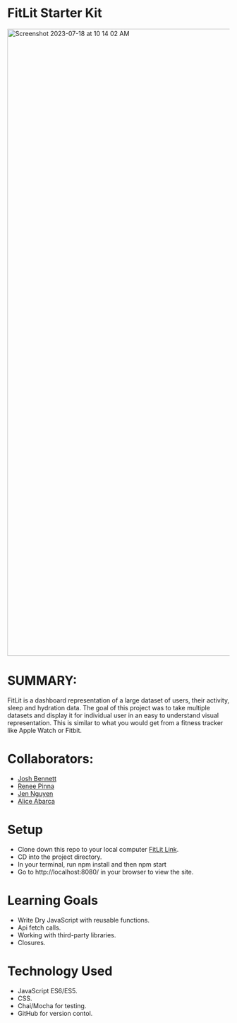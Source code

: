 # FitLit Starter Kit
<img width="1418" alt="Screenshot 2023-07-18 at 10 14 02 AM" src="https://github.com/JoshBennett793/fitlit/assets/123991375/00e99a1c-c7dd-4c76-8642-b683f05bc02d">


# SUMMARY:
FitLit is a dashboard representation of a large dataset of users, their activity, sleep and hydration data. The goal of this project was to take multiple datasets and display it for individual user in an easy to understand visual representation. This is similar to what you would get from a fitness tracker like Apple Watch or Fitbit.

# Collaborators: 
- [Josh Bennett](https://github.com/JoshBennett793)
- [Renee Pinna](https://github.com/reneepinna)
- [Jen Nguyen](https://github.com/Jnguyen615)
- [Alice Abarca](https://github.com/aliceabarca)

# Setup
- Clone down this repo to your local computer [FitLit Link](git@github.com:JoshBennett793/fitlit.git).
- CD into the project directory.
- In your terminal, run npm install and then npm start
- Go to http://localhost:8080/ in your browser to view the site.

# Learning Goals
- Write Dry JavaScript with reusable functions.
- Api fetch calls.
- Working with third-party libraries.
- Closures.

# Technology Used
- JavaScript ES6/ES5.
- CSS.
- Chai/Mocha for testing.
- GitHub for version contol.

